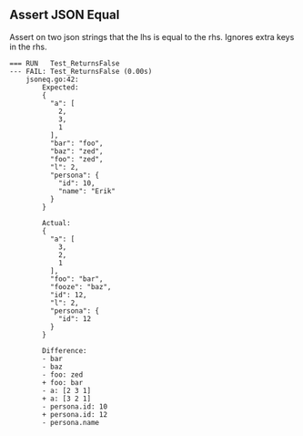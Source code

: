 Assert JSON Equal
---

Assert on two json strings that the lhs is equal to the rhs. Ignores extra keys in the rhs.

```
=== RUN   Test_ReturnsFalse
--- FAIL: Test_ReturnsFalse (0.00s)
	jsoneq.go:42:
		Expected:
		{
		  "a": [
		    2,
		    3,
		    1
		  ],
		  "bar": "foo",
		  "baz": "zed",
		  "foo": "zed",
		  "l": 2,
		  "persona": {
		    "id": 10,
		    "name": "Erik"
		  }
		}

		Actual:
		{
		  "a": [
		    3,
		    2,
		    1
		  ],
		  "foo": "bar",
		  "fooze": "baz",
		  "id": 12,
		  "l": 2,
		  "persona": {
		    "id": 12
		  }
		}

		Difference:
		- bar
		- baz
		- foo: zed
		+ foo: bar
		- a: [2 3 1]
		+ a: [3 2 1]
		- persona.id: 10
		+ persona.id: 12
		- persona.name
```

